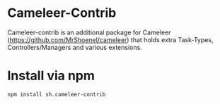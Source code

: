 # Cameleer-Contrib
Cameleer-contrib is an additional package for Cameleer (https://github.com/MrShoenel/cameleer) that holds extra Task-Types, Controllers/Managers and various extensions.

# Install via npm
`npm install sh.cameleer-contrib`
